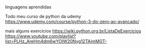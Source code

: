 linguagens aprendidas

Todo meu curso de python da udemy
https://www.udemy.com/course/python-3-do-zero-ao-avancado/

mais alguns exercicios
https://wiki.python.org.br/ListaDeExercicios
https://www.youtube.com/playlist?list=PLHz_AreHm4dm6wYOIW20Nyg12TAjmMGT-

